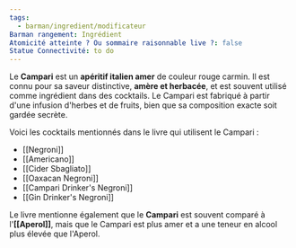 ```yaml
---
tags:
  - barman/ingredient/modificateur
Barman rangement: Ingrédient
Atomicité atteinte ? Ou sommaire raisonnable live ?: false
Statue Connectivité: to do
---
```

Le **Campari** est un **apéritif italien amer** de couleur rouge carmin. Il est connu pour sa saveur distinctive, **amère et herbacée**, et est souvent utilisé comme ingrédient dans des cocktails. Le Campari est fabriqué à partir d'une infusion d'herbes et de fruits, bien que sa composition exacte soit gardée secrète.

Voici les cocktails mentionnés dans le livre qui utilisent le Campari :

- [[Negroni]]
- [[Americano]]
- [[Cider Sbagliato]]
- [[Oaxacan Negroni]]
- [[Campari Drinker's Negroni]]
- [[Gin Drinker's Negroni]]

Le livre mentionne également que le **Campari** est souvent comparé à l'**[[Aperol]]**, mais que le Campari est plus amer et a une teneur en alcool plus élevée que l'Aperol. 